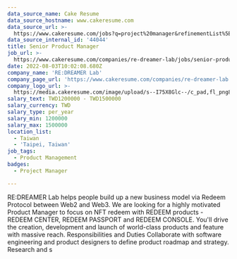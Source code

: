 ```yaml
---
data_source_name: Cake Resume
data_source_hostname: www.cakeresume.com
data_source_url: >-
  https://www.cakeresume.com/jobs?q=project%20manager&refinementList%5Blang_name%5D%5B0%5D=English&refinementList%5Bsalary_type%5D=per_year&range%5Bsalary_range%5D%5Bmin%5D=1000000&page=2
data_source_internal_id: '44044'
title: Senior Product Manager
job_url: >-
  https://www.cakeresume.com/companies/re-dreamer-lab/jobs/senior-product-manager-827daf
date: 2022-08-03T10:02:08.680Z
company_name: 'RE:DREAMER Lab'
company_page_url: 'https://www.cakeresume.com/companies/re-dreamer-lab'
company_logo_url: >-
  https://media.cakeresume.com/image/upload/s--I75X8Glc--/c_pad,fl_png8,h_200,w_200/v1648442125/wddyenqdl5jhgegbccxi.png
salary_text: TWD1200000 - TWD1500000
salary_currency: TWD
salary_type: per_year
salary_min: 1200000
salary_max: 1500000
location_list:
  - Taiwan
  - 'Taipei, Taiwan'
job_tags:
  - Product Management
badges:
  - Project Manager

---
```


RE:DREAMER Lab helps people build up a new business model via Redeem Protocol between Web2 and Web3. We are looking for a highly motivated Product Manager to focus on NFT redeem with REDEEM products - REDEEM CENTER, REDEEM PASSPORT and REDEEM CONSOLE. You'll drive the creation, development and launch of world-class products and feature with massive reach. Responsibilities and Duties Collaborate with software engineering and product designers to define product roadmap and strategy. Research and s